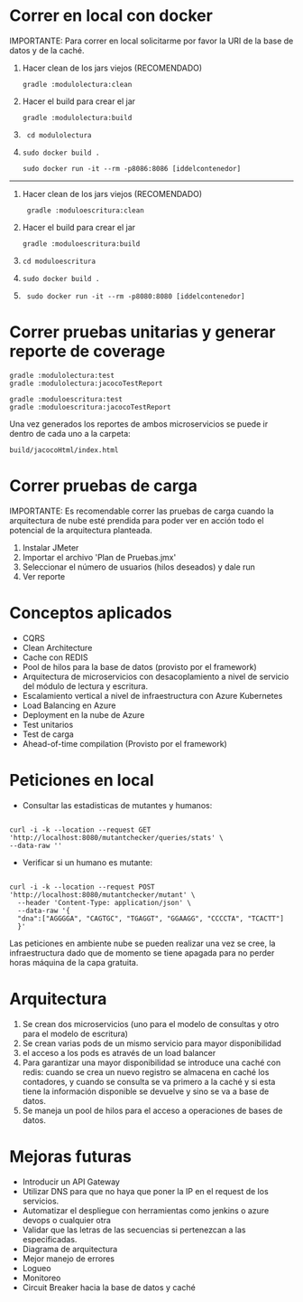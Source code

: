 # Correr en local con docker
IMPORTANTE: Para correr en local solicitarme por favor 
la URI de la base de datos y de la caché.
 1. Hacer clean de los jars viejos (RECOMENDADO)
    ~~~
    gradle :modulolectura:clean
    ~~~
 2. Hacer el build para crear el jar
    ~~~
    gradle :modulolectura:build
    ~~~
    
 3. ~~~ 
     cd modulolectura 
     ~~~

 4. ~~~
    sudo docker build .
    ~~~
    
    ~~~
    sudo docker run -it --rm -p8086:8086 [iddelcontenedor]
    ~~~

----------------------------------------------------------
1. Hacer clean de los jars viejos (RECOMENDADO)
     ~~~
      gradle :moduloescritura:clean
     ~~~
   
2. Hacer el build para crear el jar
    ~~~
   gradle :moduloescritura:build
   ~~~
   
3. ~~~ 
   cd moduloescritura
   ~~~
   
4. ~~~
   sudo docker build .
   ~~~
   
5. ~~~
    sudo docker run -it --rm -p8080:8080 [iddelcontenedor]
    ~~~

# Correr pruebas unitarias y generar reporte de coverage
~~~
gradle :modulolectura:test
gradle :modulolectura:jacocoTestReport
~~~

~~~
gradle :moduloescritura:test
gradle :moduloescritura:jacocoTestReport
~~~
Una vez generados los reportes de ambos microservicios se puede ir
dentro de cada uno a la carpeta:
~~~
build/jacocoHtml/index.html
~~~

# Correr pruebas de carga
IMPORTANTE: Es recomendable correr las pruebas de carga cuando
la arquitectura de nube esté prendida para poder ver en acción
todo el potencial de la arquitectura planteada.

1. Instalar JMeter
2. Importar el archivo 'Plan de Pruebas.jmx'
3. Seleccionar el número de usuarios (hilos deseados) y dale run
4. Ver reporte

# Conceptos aplicados
- CQRS
- Clean Architecture
- Cache con REDIS
- Pool de hilos para la base de datos (provisto por el framework)
- Arquitectura de microservicios con desacoplamiento a nivel de servicio del módulo de lectura y escritura.
- Escalamiento vertical a nivel de infraestructura con Azure Kubernetes
- Load Balancing en Azure
- Deployment en la nube de Azure
- Test unitarios
- Test de carga
- Ahead-of-time compilation (Provisto por el framework)

# Peticiones en local
- Consultar las estadisticas de mutantes y humanos:
~~~

curl -i -k --location --request GET 'http://localhost:8080/mutantchecker/queries/stats' \
--data-raw ''
~~~

- Verificar si un humano es mutante:
~~~

curl -i -k --location --request POST 'http://localhost:8080/mutantchecker/mutant' \
  --header 'Content-Type: application/json' \
  --data-raw '{
  "dna":["AGGGGA", "CAGTGC", "TGAGGT", "GGAAGG", "CCCCTA", "TCACTT"]
  }'
~~~

Las peticiones en ambiente nube se pueden realizar una vez se cree,
la infraestructura dado que de momento se tiene apagada para no perder 
horas máquina de la capa gratuita.

# Arquitectura
1. Se crean dos microservicios (uno para el modelo de consultas y otro para el modelo de escritura)
2. Se crean varias pods de un mismo servicio para mayor disponibilidad
3. el acceso a los pods es através de un load balancer
4. Para garantizar una mayor disponibilidad se introduce 
una caché con redis: cuando se crea un nuevo registro se almacena en caché los contadores,
y cuando se consulta se va primero a la caché y si esta tiene la
información disponible se devuelve y sino se va a base de datos.
5. Se maneja un pool de hilos para el acceso a operaciones de bases de datos.

# Mejoras futuras
- Introducir un API Gateway
- Utilizar DNS para que no haya que poner la IP en el request de los servicios.
- Automatizar el despliegue con herramientas como jenkins o azure devops o cualquier otra
- Validar que las letras de las secuencias si pertenezcan a las especificadas.
- Diagrama de arquitectura
- Mejor manejo de errores
- Logueo
- Monitoreo
- Circuit Breaker hacia la base de datos y caché